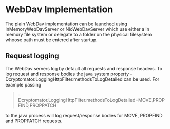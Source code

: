 # WebDav Implementation

The plain WebDav implementation can be launched using InMemoryWebDavServer or NioWebDavServer which use either a in memory file system or delegate to a folder on the physical filesystem whoose path must be entered after startup.

## Request logging

The WebDav servers log by default all requests and response headers. To log request and response bodies the java system property -Dcryptomator.LoggingHttpFilter.methodsToLogDetailed can be used. For example passing

> -Dcryptomator.LoggingHttpFilter.methodsToLogDetailed=MOVE,PROPFIND,PROPPATCH

to the java process will log request/response bodies for MOVE, PROPFIND and PROPPATCH requests.